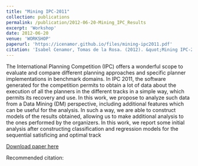 ```yaml
---
title: "Mining IPC-2011"
collection: publications
permalink: /publication/2012-06-20-Mining_IPC_Results
excerpt: 'Workshop'
date: 2012-06-20
venue: 'WORKSHOP'
paperurl: 'https://icenamor.github.io/files/mining-ipc2011.pdf'
citation: 'Isabel Cenamor, Tomas de la Rosa. (2012). &quot;Mining IPC-2011 .&quot; <i> Proceedings of ICAPS-12 workshop on International Planning Competition</i>.  '
---
```

The International Planning Competition (IPC) offers a wonderful
scope to evaluate and compare different planning approaches
and specific planner implementations in benchmark
domains. In IPC 2011, the software generated for the competition
permits to obtain a lot of data about the execution of
all the planners in the different tracks in a simple way, which
permits its recovery and use. In this work, we propose to analyze
such data from a Data Mining (DM) perspective, including
additional features which can be useful for the analysis.
In such a way, we are able to construct models of the results
obtained, allowing us to make additional analysis to the ones
performed by the organizers. In this work, we report some
initial analysis after constructing classification and regression
models for the sequential satisficing and optimal track


[Download paper here](https://icenamor.github.io/files/mining-ipc2011.pdf)

Recommended citation: 
